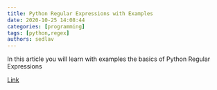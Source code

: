 ```yaml
---
title: Python Regular Expressions with Examples
date: 2020-10-25 14:08:44
categories: [programming]
tags: [python,regex]
authors: sedlav
---
```


In this article you will learn with examples the basics of Python Regular Expressions

[Link](https://linuxconfig.org/python-regular-expressions-with-examples)
